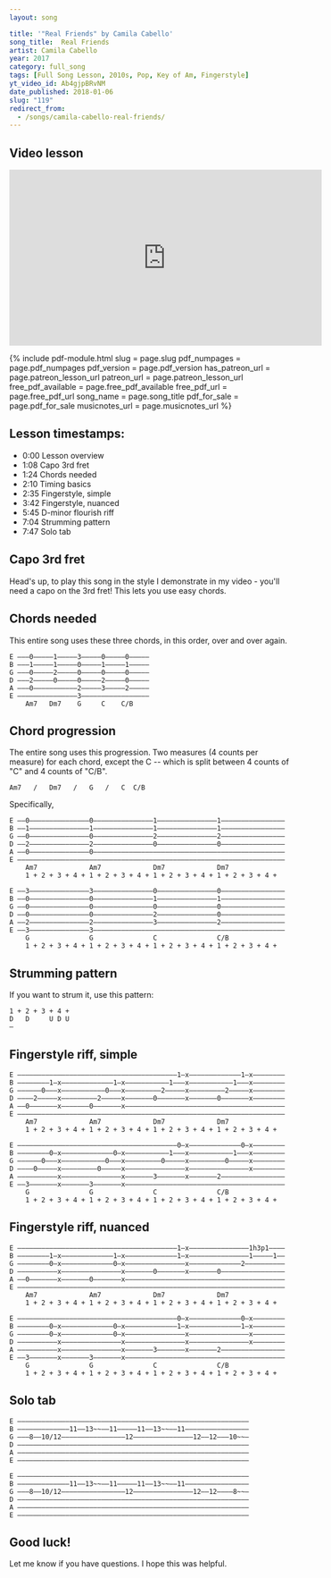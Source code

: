 ```yaml
---
layout: song

title: '"Real Friends" by Camila Cabello'
song_title:  Real Friends
artist: Camila Cabello
year: 2017
category: full_song
tags: [Full Song Lesson, 2010s, Pop, Key of Am, Fingerstyle]
yt_video_id: Ab4gjpBRvNM
date_published: 2018-01-06
slug: "119"
redirect_from:
  - /songs/camila-cabello-real-friends/
---
```


## Video lesson

<iframe width="560" height="315" src="https://www.youtube.com/embed/Ab4gjpBRvNM?showinfo=0" frameborder="0" allowfullscreen></iframe><br />



{% include pdf-module.html slug = page.slug pdf_numpages = page.pdf_numpages pdf_version = page.pdf_version has_patreon_url = page.patreon_lesson_url patreon_url = page.patreon_lesson_url free_pdf_available = page.free_pdf_available free_pdf_url = page.free_pdf_url song_name = page.song_title pdf_for_sale = page.pdf_for_sale musicnotes_url = page.musicnotes_url %}


## Lesson timestamps:

- 0:00 Lesson overview
- 1:08 Capo 3rd fret
- 1:24 Chords needed
- 2:10 Timing basics
- 2:35 Fingerstyle, simple
- 3:42 Fingerstyle, nuanced
- 5:45 D-minor flourish riff
- 7:04 Strumming pattern
- 7:47 Solo tab

## Capo 3rd fret

Head's up, to play this song in the style I demonstrate in my video - you'll need a capo on the 3rd fret! This lets you use easy chords.

## Chords needed

This entire song uses these three chords, in this order, over and over again.

    E –––0–––––1–––––3–––––0–––––0–––––
    B –––1–––––1–––––0–––––1–––––1–––––
    G –––0–––––2–––––0–––––0–––––0–––––
    D –––2–––––0–––––0–––––2–––––0–––––
    A –––0–––––––––––2–––––3–––––2–––––
    E –––––––––––––––3–––––––––––––––––
        Am7   Dm7    G     C    C/B

## Chord progression

The entire song uses this progression. Two measures (4 counts per measure) for each chord, except the C -- which is split between 4 counts of "C" and 4 counts of "C/B".

    Am7   /   Dm7   /   G   /   C  C/B

Specifically,

    E ––0–––––––––––––––0–––––––––––––––1–––––––––––––––1––––––––––––––––
    B ––1–––––––––––––––1–––––––––––––––1–––––––––––––––1––––––––––––––––
    G ––0–––––––––––––––0–––––––––––––––2–––––––––––––––2––––––––––––––––
    D ––2–––––––––––––––2–––––––––––––––0–––––––––––––––0––––––––––––––––
    A ––0–––––––––––––––0––––––––––––––––––––––––––––––––––––––––––––––––
    E –––––––––––––––––––––––––––––––––––––––––––––––––––––––––––––––––––
        Am7             Am7             Dm7             Dm7
        1 + 2 + 3 + 4 + 1 + 2 + 3 + 4 + 1 + 2 + 3 + 4 + 1 + 2 + 3 + 4 +

    E ––3–––––––––––––––3–––––––––––––––0–––––––––––––––0––––––––––––––––
    B ––0–––––––––––––––0–––––––––––––––1–––––––––––––––1––––––––––––––––
    G ––0–––––––––––––––0–––––––––––––––0–––––––––––––––0––––––––––––––––
    D ––0–––––––––––––––0–––––––––––––––2–––––––––––––––0––––––––––––––––
    A ––2–––––––––––––––2–––––––––––––––3–––––––––––––––2––––––––––––––––
    E ––3–––––––––––––––3––––––––––––––––––––––––––––––––––––––––––––––––
        G               G               C               C/B
        1 + 2 + 3 + 4 + 1 + 2 + 3 + 4 + 1 + 2 + 3 + 4 + 1 + 2 + 3 + 4 +

## Strumming pattern

If you want to strum it, use this pattern:

    1 + 2 + 3 + 4 +
    D   D     U D U
    —

## Fingerstyle riff, simple

    E ––––––––––––––––––––––––––––––––––––––––1–x–––––––––––––1–x––––––––
    B ––––––––1–x–––––––––––––1–x–––––––––––1–––x–––––––––––1–––x––––––––
    G ––––––0–––x–––––––––––0–––x–––––––––2–––––x–––––––––2–––––x––––––––
    D ––––2–––––x–––––––––2–––––x–––––––0–––––––x–––––––0–––––––x––––––––
    A ––0–––––––x–––––––0–––––––x––––––––––––––––––––––––––––––––––––––––
    E –––––––––––––––––––––––––––––––––––––––––––––––––––––––––––––––––––
        Am7             Am7             Dm7             Dm7
        1 + 2 + 3 + 4 + 1 + 2 + 3 + 4 + 1 + 2 + 3 + 4 + 1 + 2 + 3 + 4 +

    E ––––––––––––––––––––––––––––––––––––––––0–x–––––––––––––0–x––––––––
    B ––––––––0–x–––––––––––––0–x–––––––––––1–––x–––––––––––1–––x––––––––
    G ––––––0–––x–––––––––––0–––x–––––––––0–––––x–––––––––0–––––x––––––––
    D ––––0–––––x–––––––––0–––––x–––––––––––––––x–––––––––––––––x––––––––
    A ––––––––––x–––––––––––––––x–––––––3–––––––x–––––––2––––––––––––––––
    E ––3–––––––x–––––––3–––––––x––––––––––––––––––––––––––––––––––––––––
        G               G               C               C/B
        1 + 2 + 3 + 4 + 1 + 2 + 3 + 4 + 1 + 2 + 3 + 4 + 1 + 2 + 3 + 4 +

## Fingerstyle riff, nuanced

    E ––––––––––––––––––––––––––––––––––––––––1–x–––––––––––––––1h3p1––––
    B ––––––––1–x–––––––––––––1–x–––––––––––––1–x–––––––––––––––1–––––1––
    G ––––––––0–x–––––––––––––0–x–––––––––––––––x–––––––––––––2––––––––––
    D ––––––––––x–––––––––––––––x–––––––0–––––––x–––––––0––––––––––––––––
    A ––0–––––––x–––––––0–––––––x––––––––––––––––––––––––––––––––––––––––
    E –––––––––––––––––––––––––––––––––––––––––––––––––––––––––––––––––––
        Am7             Am7             Dm7             Dm7
        1 + 2 + 3 + 4 + 1 + 2 + 3 + 4 + 1 + 2 + 3 + 4 + 1 + 2 + 3 + 4 +

    E ––––––––––––––––––––––––––––––––––––––––0–x–––––––––––––0–x––––––––
    B ––––––––0–x–––––––––––––0–x–––––––––––––1–x–––––––––––––1–x––––––––
    G ––––––––0–x–––––––––––––0–x–––––––––––––––x–––––––––––––––x––––––––
    D ––––––––––x–––––––––––––––x–––––––––––––––x–––––––––––––––x––––––––
    A ––––––––––x–––––––––––––––x–––––––3–––––––x–––––––2––––––––––––––––
    E ––3–––––––x–––––––3–––––––x––––––––––––––––––––––––––––––––––––––––
        G               G               C               C/B
        1 + 2 + 3 + 4 + 1 + 2 + 3 + 4 + 1 + 2 + 3 + 4 + 1 + 2 + 3 + 4 +

## Solo tab

    E ––––––––––––––––––––––––––––––––––––––––––––––––––––––––––
    B –––––––––––––11––13~~––11–––––11––13~~––11––––––––––––––––
    G –––8––10/12––––––––––––––––12–––––––––––––––12––12–––10~~–
    D ––––––––––––––––––––––––––––––––––––––––––––––––––––––––––
    A ––––––––––––––––––––––––––––––––––––––––––––––––––––––––––
    E ––––––––––––––––––––––––––––––––––––––––––––––––––––––––––

    E ––––––––––––––––––––––––––––––––––––––––––––––––––––––––––
    B –––––––––––––11––13~~––11–––––11––13~~––11––––––––––––––––
    G –––8––10/12––––––––––––––––12–––––––––––––––12––12––––8~~–
    D ––––––––––––––––––––––––––––––––––––––––––––––––––––––––––
    A ––––––––––––––––––––––––––––––––––––––––––––––––––––––––––
    E ––––––––––––––––––––––––––––––––––––––––––––––––––––––––––

## Good luck!

Let me know if you have questions. I hope this was helpful.
